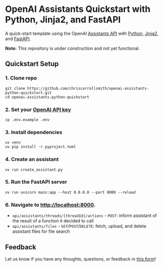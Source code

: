 # OpenAI Assistants Quickstart with Python, Jinja2, and FastAPI

A quick-start template using the OpenAI [Assistants API](https://platform.openai.com/docs/assistants/overview) with [Python](https://www.python.org/), [Jinja2](https://jinja.palletsprojects.com/en/3.1.x/), and [FastAPI](https://fastapi.tiangolo.com/).

**Note:** This repository is under construction and not yet functional.

## Quickstart Setup

### 1. Clone repo

```shell
git clone https://github.com/chriscarrollsmith/openai-assistants-python-quickstart.git
cd openai-assistants-python-quickstart
```

### 2. Set your [OpenAI API key](https://platform.openai.com/api-keys)

```shell
cp .env.example .env
```

### 3. Install dependencies

```shell
uv venv
uv pip install -r pyproject.toml
```

### 4. Create an assistant

```shell
uv run create_assistant.py
```

### 5. Run the FastAPI server

```shell
uv run uvicorn main:app --host 0.0.0.0 --port 8000 --reload
```

### 6. Navigate to [http://localhost:8000](http://localhost:8000).
- `api/assistants/threads/[threadId]/actions` - `POST`: inform assistant of the result of a function it decided to call
- `api/assistants/files` - `GET`/`POST`/`DELETE`: fetch, upload, and delete assistant files for file search

## Feedback

Let us know if you have any thoughts, questions, or feedback in [this form](https://docs.google.com/forms/d/e/1FAIpQLScn_RSBryMXCZjCyWV4_ebctksVvQYWkrq90iN21l1HLv3kPg/viewform?usp=sf_link)!
